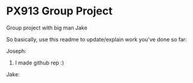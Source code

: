 # PX913 Group Project
Group project with big man Jake

So basically, use this readme to update/explain work you've done so far:

Joseph:
1. I made github rep :)





Jake:
